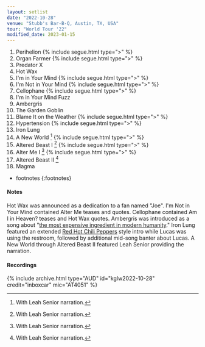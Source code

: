 ```yaml
---
layout: setlist
date: "2022-10-28"
venue: "Stubb's Bar-B-Q, Austin, TX, USA"
tour: "World Tour '22"
modified_date: 2023-01-15
---
```


 1. Perihelion
    {% include segue.html type=">" %}
 2. Organ Farmer
    {% include segue.html type=">" %}
 3. Predator X
 4. Hot Wax
 5. I'm in Your Mind
    {% include segue.html type=">" %}
 6. I'm Not in Your Mind
    {% include segue.html type=">" %}
 7. Cellophane
    {% include segue.html type=">" %}
 8. I'm in Your Mind Fuzz
 9. Ambergris
10. The Garden Goblin
11. Blame It on the Weather
    {% include segue.html type=">" %}
12. Hypertension
    {% include segue.html type=">" %}
13. Iron Lung
14. A New World
    [^1]
    {% include segue.html type=">" %}
15. Altered Beast I
    [^1]
    {% include segue.html type=">" %}
16. Alter Me I
    [^1]
    {% include segue.html type=">" %}
17. Altered Beast II
    [^1]
18. Magma

* footnotes
{:footnotes}
[^1]: With Leah Senior narration.

#### Notes

Hot Wax was announced as a dedication to a fan named "Joe". I'm Not in Your Mind contained Alter Me teases and quotes. Cellophane contained Am I in Heaven? teases and Hot Wax quotes. Ambergris was introduced as a song about "[the most expensive ingredient in modern humanity](https://en.wikipedia.org/wiki/Ambergris)." Iron Lung featured an extended [Red Hot Chili Peppers](https://en.wikipedia.org/wiki/Red_Hot_Chili_Peppers) style intro while Lucas was using the restroom, followed by additional mid-song banter about Lucas. A New World through Altered Beast II featured Leah Senior providing the narration.


#### Recordings

{% include archive.html type="AUD" id="kglw2022-10-28" credit="inboxcar" mic="AT4051" %}

